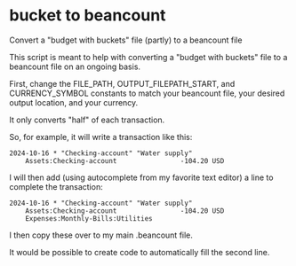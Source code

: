 # bucket to beancount
Convert a "budget with buckets" file (partly) to a beancount file

This script is meant to help with converting a "budget with buckets" file to a beancount file on an ongoing basis.

First, change the FILE_PATH, OUTPUT_FILEPATH_START, and CURRENCY_SYMBOL constants to match your beancount file, your desired output location, and your currency.

It only converts "half" of each transaction.

So, for example, it will write a transaction like this:
```
2024-10-16 * "Checking-account" "Water supply"
    Assets:Checking-account                -104.20 USD
```
I will then add (using autocomplete from my favorite text editor) a line to complete the transaction:
```
2024-10-16 * "Checking-account" "Water supply"
    Assets:Checking-account                -104.20 USD
    Expenses:Monthly-Bills:Utilities
```
I then copy these over to my main .beancount file.

It would be possible to create code to automatically fill the second line.  
